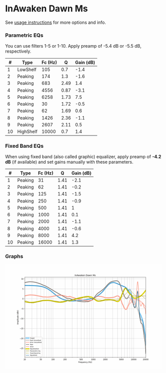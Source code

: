 # InAwaken Dawn Ms
See [usage instructions](https://github.com/jaakkopasanen/AutoEq#usage) for more options and info.

### Parametric EQs
You can use filters 1-5 or 1-10. Apply preamp of -5.4 dB or -5.5 dB, respectively.

|   # | Type      |   Fc (Hz) |    Q |   Gain (dB) |
|-----|-----------|-----------|------|-------------|
|   1 | LowShelf  |       105 | 0.7  |        -1.4 |
|   2 | Peaking   |       174 | 1.3  |        -1.6 |
|   3 | Peaking   |       683 | 2.49 |         1.4 |
|   4 | Peaking   |      4556 | 0.87 |        -3.1 |
|   5 | Peaking   |      6258 | 1.73 |         7.5 |
|   6 | Peaking   |        30 | 1.72 |        -0.5 |
|   7 | Peaking   |        62 | 1.69 |         0.6 |
|   8 | Peaking   |      1426 | 2.36 |        -1.1 |
|   9 | Peaking   |      2607 | 2.11 |         0.5 |
|  10 | HighShelf |     10000 | 0.7  |         1.4 |

### Fixed Band EQs
When using fixed band (also called graphic) equalizer, apply preamp of **-4.2 dB** (if available) and set gains manually with these parameters.

|   # | Type    |   Fc (Hz) |    Q |   Gain (dB) |
|-----|---------|-----------|------|-------------|
|   1 | Peaking |        31 | 1.41 |        -2.1 |
|   2 | Peaking |        62 | 1.41 |        -0.2 |
|   3 | Peaking |       125 | 1.41 |        -1.5 |
|   4 | Peaking |       250 | 1.41 |        -0.9 |
|   5 | Peaking |       500 | 1.41 |         1   |
|   6 | Peaking |      1000 | 1.41 |         0.1 |
|   7 | Peaking |      2000 | 1.41 |        -1.1 |
|   8 | Peaking |      4000 | 1.41 |        -0.6 |
|   9 | Peaking |      8000 | 1.41 |         4.2 |
|  10 | Peaking |     16000 | 1.41 |         1.3 |

### Graphs
![](./InAwaken%20Dawn%20Ms.png)
